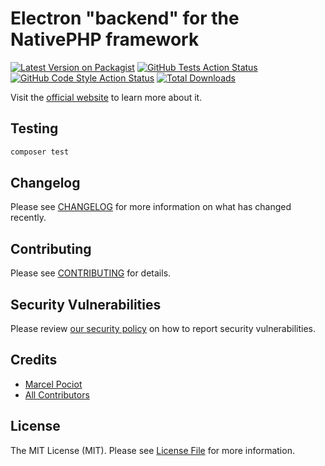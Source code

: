 # Electron "backend" for the NativePHP framework

[![Latest Version on Packagist](https://img.shields.io/packagist/v/nativephp/electron.svg?style=flat-square)](https://packagist.org/packages/nativephp/electron)
[![GitHub Tests Action Status](https://img.shields.io/github/actions/workflow/status/nativephp/electron/run-tests.yml?branch=main&label=tests&style=flat-square)](https://github.com/nativephp/electron/actions?query=workflow%3Arun-tests+branch%3Amain)
[![GitHub Code Style Action Status](https://img.shields.io/github/actions/workflow/status/nativephp/electron/fix-php-code-style-issues.yml?branch=main&label=code%20style&style=flat-square)](https://github.com/nativephp/electron/actions?query=workflow%3A"Fix+PHP+code+style+issues"+branch%3Amain)
[![Total Downloads](https://img.shields.io/packagist/dt/nativephp/electron?style=flat-square)](https://packagist.org/packages/nativephp/electron)

Visit the [official website](https://nativephp.com) to learn more about it.

## Testing

```bash
composer test
```

## Changelog

Please see [CHANGELOG](CHANGELOG.md) for more information on what has changed recently.

## Contributing

Please see [CONTRIBUTING](CONTRIBUTING.md) for details.

## Security Vulnerabilities

Please review [our security policy](../../security/policy) on how to report security vulnerabilities.

## Credits

- [Marcel Pociot](https://github.com/mpociot)
- [All Contributors](../../contributors)

## License

The MIT License (MIT). Please see [License File](LICENSE.md) for more information.
